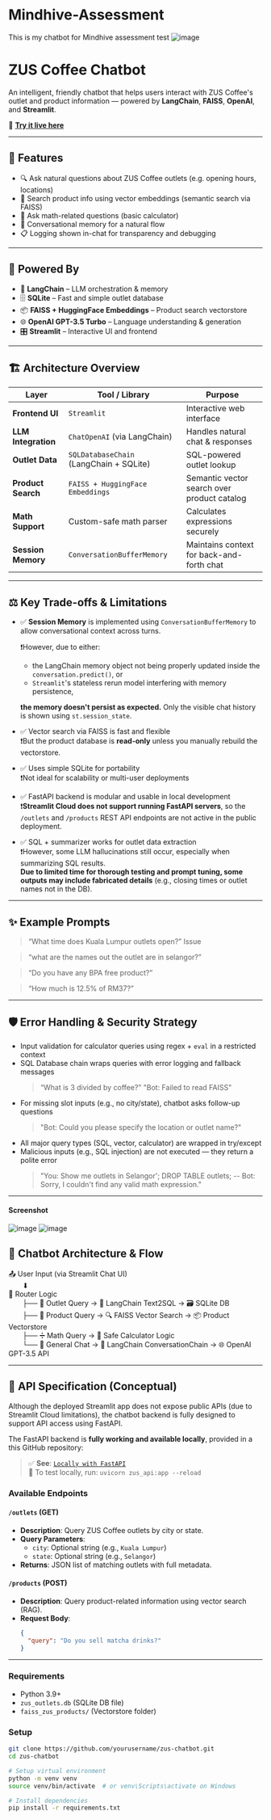 # Mindhive-Assessment
This is my chatbot for Mindhive assessment test
![image](https://github.com/user-attachments/assets/0e5860bc-e4a6-4539-b021-955a70bcbd46)

# ZUS Coffee Chatbot

An intelligent, friendly chatbot that helps users interact with ZUS Coffee's outlet and product information — powered by **LangChain**, **FAISS**, **OpenAI**, and **Streamlit**.

🚀 **[Try it live here](https://mindhive-assessment-csznxabm3ts9kyj5rkynv7.streamlit.app/)**

---

## 📌 Features

- 🔍 Ask natural questions about ZUS Coffee outlets (e.g. opening hours, locations)
- 🧃 Search product info using vector embeddings (semantic search via FAISS)
- 🧮 Ask math-related questions (basic calculator)
- 💬 Conversational memory for a natural flow
- 📋 Logging shown in-chat for transparency and debugging

---

## 🧠 Powered By

- 💬 **LangChain** – LLM orchestration & memory
- 🗄️ **SQLite** – Fast and simple outlet database
- 📦 **FAISS + HuggingFace Embeddings** – Product search vectorstore
- 🌐 **OpenAI GPT-3.5 Turbo** – Language understanding & generation
- 🎛 **Streamlit** – Interactive UI and frontend

---

## 🏗 Architecture Overview

| Layer                  | Tool / Library                     | Purpose                                      |
|------------------------|------------------------------------|----------------------------------------------|
| **Frontend UI**        | `Streamlit`                        | Interactive web interface                    |
| **LLM Integration**    | `ChatOpenAI` (via LangChain)       | Handles natural chat & responses             |
| **Outlet Data**        | `SQLDatabaseChain` (LangChain + SQLite) | SQL-powered outlet lookup               |
| **Product Search**     | `FAISS + HuggingFace Embeddings`   | Semantic vector search over product catalog  |
| **Math Support**       | Custom-safe math parser            | Calculates expressions securely              |
| **Session Memory**     | `ConversationBufferMemory`         | Maintains context for back-and-forth chat    |

---

## ⚖️ Key Trade-offs & Limitations

- ✅ **Session Memory** is implemented using `ConversationBufferMemory` to allow conversational context across turns.
  
  ❗However, due to either:
  - the LangChain memory object not being properly updated inside the `conversation.predict()`, or  
  - `Streamlit`'s stateless rerun model interfering with memory persistence,

  **the memory doesn't persist as expected.** Only the visible chat history is shown using `st.session_state`.

- ✅ Vector search via FAISS is fast and flexible  
  ❗But the product database is **read-only** unless you manually rebuild the vectorstore.

- ✅ Uses simple SQLite for portability  
  ❗Not ideal for scalability or multi-user deployments
  
- ✅ FastAPI backend is modular and usable in local development  
  ❗**Streamlit Cloud does not support running FastAPI servers**, so the `/outlets` and `/products` REST API endpoints are not active in the public deployment.

- ✅ SQL + summarizer works for outlet data extraction  
  ❗However, some LLM hallucinations still occur, especially when summarizing SQL results.  
  **Due to limited time for thorough testing and prompt tuning, some outputs may include fabricated details** (e.g., closing times or outlet names not in the DB).

---

## ✨ Example Prompts

> “What time does Kuala Lumpur outlets open?” Issue

> “what are the names out the outlet are in selangor?”

> “Do you have any BPA free product?”

> “How much is 12.5% of RM37?”

---
## 🛡️ Error Handling & Security Strategy

- Input validation for calculator queries using regex + `eval` in a restricted context
- SQL Database chain wraps queries with error logging and fallback messages
  > “What is 3 divided by coffee?”
  > "Bot: Failed to read FAISS"
- For missing slot inputs (e.g., no city/state), chatbot asks follow-up questions
  >"Bot: Could you please specify the location or outlet name?"
- All major query types (SQL, vector, calculator) are wrapped in try/except
- Malicious inputs (e.g., SQL injection) are not executed — they return a polite error
  >"You: Show me outlets in Selangor'; DROP TABLE outlets; --
    Bot: Sorry, I couldn't find any valid math expression."
  
---
#### Screenshot
![image](https://github.com/user-attachments/assets/e4fea236-752a-4bee-8326-530fe4d7fef8)
![image](https://github.com/user-attachments/assets/73933f98-614f-4f63-828f-451407b89b9e)


## 🔄 Chatbot Architecture & Flow

📤 User Input (via Streamlit Chat UI)  
  ⬇  
📌 Router Logic  
  ├── 🏢 Outlet Query → 🧠 LangChain Text2SQL → 🗃 SQLite DB  
  ├── 🧃 Product Query → 🔍 FAISS Vector Search → 📦 Product Vectorstore  
  ├── ➗ Math Query → 📐 Safe Calculator Logic  
  └── 💬 General Chat → 🧠 LangChain ConversationChain → 🌐 OpenAI GPT-3.5 API


---
## 📘 API Specification (Conceptual)

Although the deployed Streamlit app does not expose public APIs (due to Streamlit Cloud limitations), the chatbot backend is fully designed to support API access using FastAPI.

The FastAPI backend is **fully working and available locally**, provided in a this GitHub repository:

> ✅ **See**: [`Locally with FastAPI`]([https://github.com/AllHailTheFox/Mindhive-Assessment/blob/main/FastAPI%20local%20Version.zip])  
> 🚀 To test locally, run: `uvicorn zus_api:app --reload`

### Available Endpoints

#### `/outlets` (GET)
- **Description**: Query ZUS Coffee outlets by city or state.
- **Query Parameters**:
  - `city`: Optional string (e.g., `Kuala Lumpur`)
  - `state`: Optional string (e.g., `Selangor`)
- **Returns**: JSON list of matching outlets with full metadata.

#### `/products` (POST)
- **Description**: Query product-related information using vector search (RAG).
- **Request Body**:
  ```json
  {
    "query": "Do you sell matcha drinks?"
  }

---




### Requirements

- Python 3.9+
- `zus_outlets.db` (SQLite DB file)
- `faiss_zus_products/` (Vectorstore folder)

### Setup

```bash
git clone https://github.com/yourusername/zus-chatbot.git
cd zus-chatbot

# Setup virtual environment
python -m venv venv
source venv/bin/activate  # or venv\Scripts\activate on Windows

# Install dependencies
pip install -r requirements.txt
